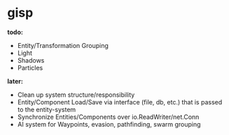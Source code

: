 # gisp

__todo:__
* Entity/Transformation Grouping
* Light
* Shadows
* Particles

__later:__
* Clean up system structure/responsibility
* Entity/Component Load/Save via interface (file, db, etc.) that is passed to the entity-system
* Synchronize Entities/Components over io.ReadWriter/net.Conn
* AI system for Waypoints, evasion, pathfinding, swarm grouping
